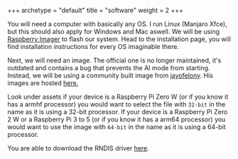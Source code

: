 +++
archetype = "default"
title = "software"
weight = 2
+++

You will need a computer with basically any OS. I run Linux (Manjaro Xfce), but this should also apply for Windows and Mac aswell. We will be using [Raspberry Imager](https://www.raspberrypi.com/software/) to flash our system. Head to the installation page, you will find installation instructions for every OS imaginable there.

Next, we will need an image. The official one is no longer maintained, it's outdated and contains a bug that prevents the AI mode from starting. Instead, we will be using a community built image from [jayofelony](https://github.com/jayofelony). His images are hosted [here.](https://github.com/jayofelony/pwnagotchi/releases)

Look under assets if your device is a Raspberry Pi Zero W (or if you know it has a armhf processor) you would want to select the file with `32-bit` in the name as it is using a 32-bit processor. If your device is a Raspberry Pi Zero 2 W or a Raspberry Pi 3 to 5 (or if you know it has a arm64 processor) you would want to use the image with `64-bit` in the name as it is using a 64-bit processor.

You are able to download the RNDIS driver [here](https://modclouddownloadprod.blob.core.windows.net/shared/mod-rndis-driver-windows.zip).

